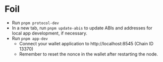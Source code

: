# Foil

* Run `pnpm protocol-dev`
* In a new tab, run `pnpm update-abis` to update ABIs and addresses for local app development, if necessary.
* Run `pnpm app-dev`
  * Connect your wallet application to http://localhost:8545 (Chain ID 13370)
  * Remember to reset the nonce in the wallet after restarting the node.